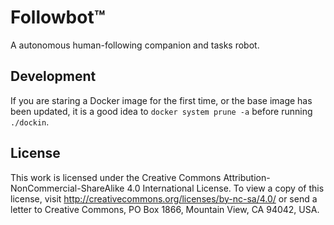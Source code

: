 # Followbot&trade;
A autonomous human-following companion and tasks robot.

## Development
If you are staring a Docker image for the first time, or the base image has been updated, it is a good idea to `docker system prune -a` before running `./dockin`.

## License
This work is licensed under the Creative Commons Attribution-NonCommercial-ShareAlike 4.0 International License. To view a copy of this license, visit http://creativecommons.org/licenses/by-nc-sa/4.0/ or send a letter to Creative Commons, PO Box 1866, Mountain View, CA 94042, USA.
